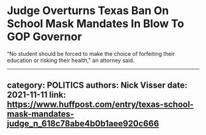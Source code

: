 # Judge Overturns Texas Ban On School Mask Mandates In Blow To GOP Governor

“No student should be forced to make the choice of forfeiting their education or risking their health," an attorney said.

---
category: POLITICS
authors: Nick Visser
date: 2021-11-11
link: https://www.huffpost.com/entry/texas-school-mask-mandates-judge_n_618c78abe4b0b1aee920c666
---
